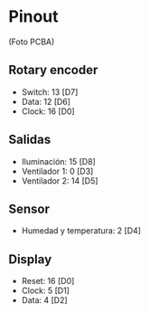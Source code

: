# Pinout

(Foto PCBA)

## Rotary encoder
* Switch: 13 [D7]
* Data:   12 [D6]
* Clock:  16 [D0]

## Salidas
* Iluminación:  15 [D8]
* Ventilador 1: 0  [D3]
* Ventilador 2: 14 [D5]

## Sensor
* Humedad y temperatura: 2 [D4]

## Display
* Reset: 16 [D0]
* Clock: 5  [D1]
* Data:  4  [D2]
